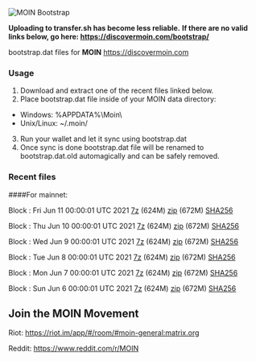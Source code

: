 ![MOIN Bootstrap](https://i.imgur.com/KjM1jMp.jpg)

**Uploading to transfer.sh has become less reliable.**
**If there are no valid links below, go here: https://discovermoin.com/bootstrap/**

bootstrap.dat files for **MOIN** https://discovermoin.com

### Usage

1. Download and extract one of the recent files linked below.
2. Place bootstrap.dat file inside of your MOIN data directory:
 - Windows: %APPDATA%\Moin\
 - Unix/Linux: ~/.moin/
3. Run your wallet and let it sync using bootstrap.dat
4. Once sync is done bootstrap.dat file will be renamed to bootstrap.dat.old automagically and can be safely removed.


### Recent files

####For mainnet:

Block : Fri Jun 11 00:00:01 UTC 2021 [7z](https://transfer.sh/1uNDyPX/bootstrap.dat.20210611.7z) (624M) [zip](https://transfer.sh/1vdGcSU/bootstrap.dat.20210611.zip) (672M) [SHA256](https://transfer.sh/1jagpHB/sha256.txt)

Block : Thu Jun 10 00:00:01 UTC 2021 [7z](https://transfer.sh/1iT86dX/bootstrap.dat.20210610.7z) (624M) [zip](https://transfer.sh/1W6qQn4/bootstrap.dat.20210610.zip) (672M) [SHA256](https://transfer.sh/1rrXIEn/sha256.txt)

Block : Wed Jun  9 00:00:01 UTC 2021 [7z](https://transfer.sh/11fJsiT/bootstrap.dat.20210609.7z) (624M) [zip](https://transfer.sh/1VHAAm8/bootstrap.dat.20210609.zip) (672M) [SHA256](https://transfer.sh/1yaZQ2Z/sha256.txt)

Block : Tue Jun  8 00:00:01 UTC 2021 [7z](https://transfer.sh/1z2QRG5/bootstrap.dat.20210608.7z) (624M) [zip](https://transfer.sh/16zxJZo/bootstrap.dat.20210608.zip) (672M) [SHA256](https://transfer.sh/1w8jZHA/sha256.txt)

Block : Mon Jun  7 00:00:01 UTC 2021 [7z](https://transfer.sh/16rTiMn/bootstrap.dat.20210607.7z) (624M) [zip](https://transfer.sh/1PrezHw/bootstrap.dat.20210607.zip) (672M) [SHA256](https://transfer.sh/1Vtye7P/sha256.txt)

Block : Sun Jun  6 00:00:01 UTC 2021 [7z](https://transfer.sh/1SB6OuF/bootstrap.dat.20210606.7z) (624M) [zip](https://transfer.sh/1rrZpYy/bootstrap.dat.20210606.zip) (672M) [SHA256](https://transfer.sh/1L5NQPo/sha256.txt)

## Join the MOIN Movement

Riot: https://riot.im/app/#/room/#moin-general:matrix.org

Reddit: https://www.reddit.com/r/MOIN
